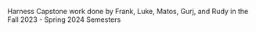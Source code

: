 Harness Capstone work done by Frank, Luke, Matos, Gurj, and Rudy in the Fall 2023 - Spring 2024 Semesters
